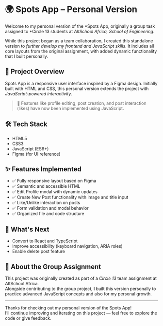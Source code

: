 # 🌍 Spots App – Personal Version

Welcome to my personal version of the *Spots App, originally a group task assigned to *Circle 13 students at *AltSchool Africa, School of Engineering*.

While this project began as a team collaboration, I created this standalone version to *further develop my frontend and JavaScript skills*. It includes all core layouts from the original assignment, with added dynamic functionality that I built personally.

## 📌 Project Overview

Spots App is a responsive user interface inspired by a Figma design. Initially built with HTML and CSS, this personal version extends the project with *JavaScript-powered interactivity*.

> 🎯 Features like profile editing, post creation, and post interaction (likes) have now been implemented using JavaScript.

## 🛠 Tech Stack

- HTML5
- CSS3
- JavaScript (ES6+)
- Figma (for UI reference)

## ✨ Features Implemented

- ✅ Fully responsive layout based on Figma
- ✅ Semantic and accessible HTML
- ✅ Edit Profile modal with dynamic updates
- ✅ Create New Post functionality with image and title input
- ✅ Like/Unlike interaction on posts
- ✅ Form validation and modal behavior
- ✅ Organized file and code structure

## 🚀 What's Next

- Convert to React and TypeScript
- Improve accessibility (keyboard navigation, ARIA roles)
- Enable delete post feature

## 🤝 About the Group Assignment

This project was originally created as part of a *Circle 13* team assignment at AltSchool Africa.  
Alongside contributing to the group project, I built this version personally to practice advanced JavaScript concepts and also for my personal growth.

---

Thanks for checking out my personal version of the Spots App!  
I’ll continue improving and iterating on this project — feel free to explore the code or give feedback.